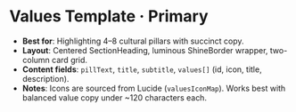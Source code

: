 # Values Template · Primary

- **Best for**: Highlighting 4–8 cultural pillars with succinct copy.
- **Layout**: Centered SectionHeading, luminous ShineBorder wrapper, two-column card grid.
- **Content fields**: `pillText`, `title`, `subtitle`, `values[]` (id, icon, title, description).
- **Notes**: Icons are sourced from Lucide (`valuesIconMap`). Works best with balanced value copy under ~120 characters each.
